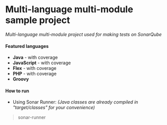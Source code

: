 Multi-language multi-module sample project
=======================
*Multi-language multi-module project used for making tests on SonarQube*

#### Featured languages
- **Java** - with coverage
- **JavaScript** - with coverage
- **Flex** - with coverage
- **PHP** - with coverage
- **Groovy**

#### How to run
- Using Sonar Runner: *(Java classes are already compiled in "target/classes" for your convenience)*

> sonar-runner
